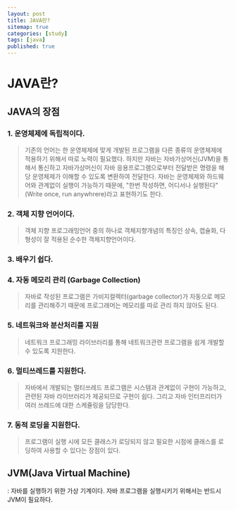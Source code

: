 ```yaml
---
layout: post
title: JAVA란?
sitemap: true
categories: [study]
tags: [java]
published: true
---
```

# JAVA란?

## JAVA의 장점
### 1. 운영체제에 독립적이다. 
> 기존의 언어는 한 운영체제에 맞게 개발된 프로그램을 다른 종류의 운영체제에 적용하기 위해서 따로 노력이 필요했다. 하지만 자바는 자바가상머신(JVM)을 통해서 통신하고 자바가상머신이 자바 응용프로그램으로부터 전달받은 명령을 해당 운영체제가 이해할 수 있도록 변환하여 전달한다. 
자바는 운영체제와 하드웨어와 관계없이 실행이 가능하기 때문에, "한번 작성하면, 어디서나 실행된다"(Write once, run anywhrere)라고 표현하기도 한다.

### 2. 객체 지향 언어이다.
> 객체 지향 프로그래밍언어 중의 하나로 객체지향개념의 특징인 상속, 캡슐화, 다형성이 잘 적용된 순수한 객체지향언어이다.

### 3. 배우기 쉽다.

### 4. 자동 메모리 관리 (Garbage Collection)
> 자바로 작성된 프로그램은 가비지컬렉터(garbage collector)가 자동으로 메모리를 관리해주기 때문에 프로그래머는 메모리를 따로 관리 하지 않아도 된다. 

### 5. 네트워크와 분산처리를 지원
> 네트워크 프로그래밍 라이브러리를 통해 네트워크관련 프로그램을 쉽게 개발할 수 있도록 지원한다.

### 6. 멀티쓰레드를 지원한다.
> 자바에서 개발되는 멀티쓰레드 프로그램은 시스템과 관계없이 구현이 가능하고, 관련된 자바 라이브러리가 제공되므로 구현이 쉽다. 그리고 자바 인터프리터가 여러 쓰레드에 대한 스케쥴링을 담당한다.

### 7. 동적 로딩을 지원한다.
> 프로그램이 실행 시에 모든 클래스가 로딩되지 않고 필요한 시점에 클래스를 로딩하여 사용할 수 있다는 장점이 있다. 


## JVM(Java Virtual Machine)
: 자바를 실행하기 위한 가상 기계이다.
자바 프로그램을 실행시키기 위해서는 반드시 JVM이 필요하다. 



























